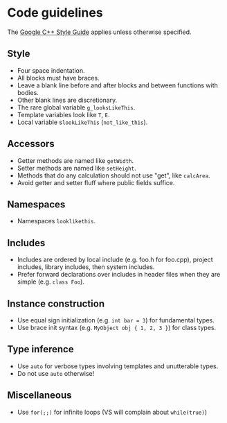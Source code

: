 # Code guidelines

The [Google C++ Style Guide](http://google-styleguide.googlecode.com/svn/trunk/cppguide.html) applies unless otherwise specified.

## Style

* Four space indentation.
* All blocks must have braces.
* Leave a blank line before and after blocks and between functions with bodies.
* Other blank lines are discretionary.
* The rare global variable `g_looksLikeThis`.
* Template variables look like `T`, `E`.
* Local variable s`lookLikeThis` (`not_like_this`).

## Accessors

* Getter methods are named like `getWidth`.
* Setter methods are named like `setHeight`.
* Methods that do any calculation should not use "get", like `calcArea`.
* Avoid getter and setter fluff where public fields suffice.

## Namespaces

* Namespaces `looklikethis`.

## Includes

* Includes are ordered by local include (e.g. foo.h for foo.cpp), project includes, library includes, then system includes.
* Prefer forward declarations over includes in header files when they are simple (e.g. `class Foo`).

## Instance construction

* Use equal sign initialization (e.g. `int bar = 3`) for fundamental types.
* Use brace init syntax (e.g. `MyObject obj { 1, 2, 3 }`) for class types.

## Type inference

* Use `auto` for verbose types involving templates and unutterable types.
* Do not use `auto` otherwise!

## Miscellaneous

* Use `for(;;)` for infinite loops (VS will complain about `while(true)`)
